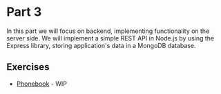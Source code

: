 # Part 3

In this part we will focus on backend, implementing functionality on the server side. We will implement a simple REST API in Node.js by using the Express library, storing application's data in a MongoDB database.

## Exercises

-  [Phonebook](./phonebook) - WIP



